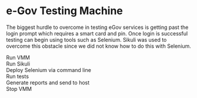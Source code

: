 # e-Gov Testing Machine

The biggest hurdle to overcome in testing eGov services is getting past the login
prompt which requires a smart card and pin. Once login is successful testing can
begin using tools such as Selenium. Sikuli was used to overcome this obstacle since
we did not know how to do this with Selenium.

Run VMM  
Run Sikuli  
Deploy Selenium via command line  
Run tests  
Generate reports and send to host  
Stop VMM  
